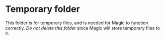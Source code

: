 
# Temporary folder

This folder is for temporary files, and is needed for Magic to function correctly. *Do not delete this folder*
since Magic will store temporary files to it.
